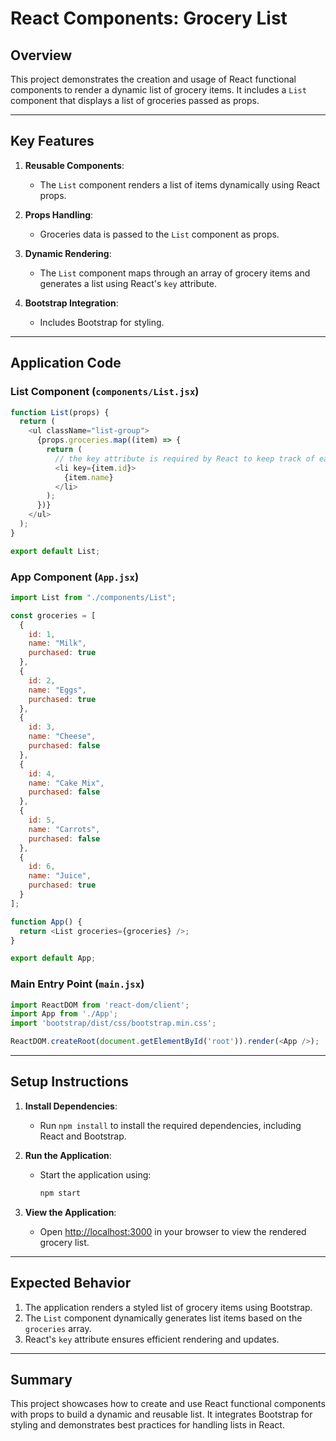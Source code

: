 # React Components: Grocery List

## Overview

This project demonstrates the creation and usage of React functional components to render a dynamic list of grocery items. It includes a `List` component that displays a list of groceries passed as props.

---

## Key Features

1. **Reusable Components**:
   - The `List` component renders a list of items dynamically using React props.
   
2. **Props Handling**:
   - Groceries data is passed to the `List` component as props.

3. **Dynamic Rendering**:
   - The `List` component maps through an array of grocery items and generates a list using React's `key` attribute.

4. **Bootstrap Integration**:
   - Includes Bootstrap for styling.

---

## Application Code

### List Component (`components/List.jsx`)

```javascript
function List(props) {
  return (
    <ul className="list-group">
      {props.groceries.map((item) => {
        return (
          // the key attribute is required by React to keep track of each item in the list
          <li key={item.id}>
            {item.name}
          </li>
        );
      })}
    </ul>
  );
}

export default List;
```

### App Component (`App.jsx`)

```javascript
import List from "./components/List";

const groceries = [
  {
    id: 1,
    name: "Milk",
    purchased: true
  },
  {
    id: 2,
    name: "Eggs",
    purchased: true
  },
  {
    id: 3,
    name: "Cheese",
    purchased: false
  },
  {
    id: 4,
    name: "Cake Mix",
    purchased: false
  },
  {
    id: 5,
    name: "Carrots",
    purchased: false
  },
  {
    id: 6,
    name: "Juice",
    purchased: true
  }
];

function App() {
  return <List groceries={groceries} />;
}

export default App;
```

### Main Entry Point (`main.jsx`)

```javascript
import ReactDOM from 'react-dom/client';
import App from './App';
import 'bootstrap/dist/css/bootstrap.min.css';

ReactDOM.createRoot(document.getElementById('root')).render(<App />);
```

---

## Setup Instructions

1. **Install Dependencies**:
   - Run `npm install` to install the required dependencies, including React and Bootstrap.

2. **Run the Application**:
   - Start the application using:
     ```bash
     npm start
     ```

3. **View the Application**:
   - Open [http://localhost:3000](http://localhost:3000) in your browser to view the rendered grocery list.

---

## Expected Behavior

1. The application renders a styled list of grocery items using Bootstrap.
2. The `List` component dynamically generates list items based on the `groceries` array.
3. React's `key` attribute ensures efficient rendering and updates.

---

## Summary

This project showcases how to create and use React functional components with props to build a dynamic and reusable list. It integrates Bootstrap for styling and demonstrates best practices for handling lists in React.
